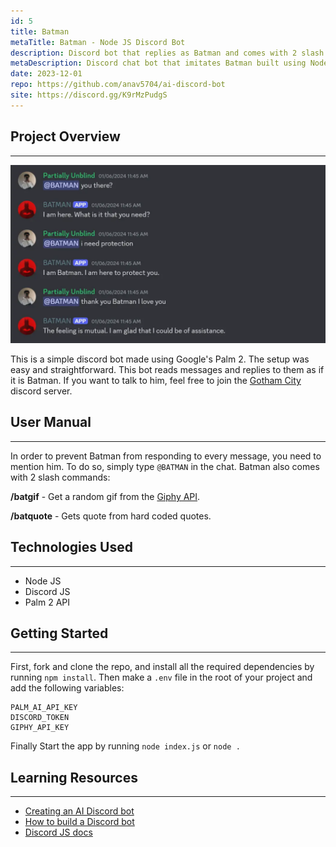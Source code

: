 ```yaml
---
id: 5
title: Batman
metaTitle: Batman - Node JS Discord Bot
description: Discord bot that replies as Batman and comes with 2 slash commands.
metaDescription: Discord chat bot that imitates Batman built using Node Js, Discord JS and Palm 2 API with the server hosted on Render.
date: 2023-12-01
repo: https://github.com/anav5704/ai-discord-bot
site: https://discord.gg/K9rMzPudgS
---
```


## Project Overview

---

![Batman Demo](./images/batman-demo.webp)

This is a simple discord bot made using Google's Palm 2. The setup was easy and straightforward. This bot reads messages and replies to them as if it is Batman. If you want to talk to him, feel free to join the [Gotham City](https://discord.gg/K9rMzPudgS) discord server.

## User Manual

---

In order to prevent Batman from responding to every message, you need to mention him. To do so, simply type `@BATMAN` in the chat. Batman also comes with 2 slash commands:

**/batgif** - Get a random gif from the [Giphy API](https://developers.giphy.com/).

**/batquote** - Gets quote from hard coded quotes.

## Technologies Used

---

-   Node JS
-   Discord JS
-   Palm 2 API

## Getting Started

---

First, fork and clone the repo, and install all the required dependencies by running `npm install`. Then make a `.env` file in the root of your project and add the following variables:

```
PALM_AI_API_KEY
DISCORD_TOKEN
GIPHY_API_KEY
```

Finally Start the app by running `node index.js` or `node .`

## Learning Resources

---

-   [Creating an AI Discord bot](https://www.youtube.com/watch?v=VxD7Lt1eV2U)
-   [How to build a Discord bot](https://www.youtube.com/watch?v=Oy5HGvrxM4o)
-   [Discord JS docs](https://discord.js.org/)
